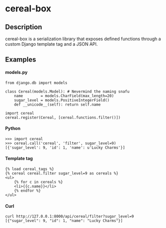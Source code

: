 # cereal-box

## Description
cereal-box is a serialization library that exposes defined functions through a custom Django template tag and a JSON API.

## Examples
#### models.py

	from django.db import models

	class Cereal(models.Model): # Nevermind the naming snafu
		name        = models.CharField(max_length=20)
		sugar_level = models.PositiveIntegerField()
		def __unicode__(self): return self.name

	import cereal
	cereal.register(Cereal, [cereal.functions.filter()])

#### Python

	>>> import cereal
	>>> cereal.call('cereal', 'filter', sugar_level=9)
	[{'sugar_level': 9, 'id': 1, 'name': u'Lucky Charms'}]

#### Template tag

	{% load cereal_tags %}
	{% cereal cereal.filter sugar_level=9 as cereals %}
	<ul>
		{% for c in cereals %}
		<li>{{c.name}}</li>
		{% endfor %}
	</ul>



#### Curl

	curl http://127.0.0.1:8000/api/cereal/filter?sugar_level=9
	[{"sugar_level": 9, "id": 1, "name": "Lucky Charms"}]
